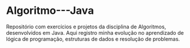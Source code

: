 # Algoritmo---Java
Repositório com exercícios e projetos da disciplina de Algoritmos, desenvolvidos em Java. Aqui registro minha evolução no aprendizado de lógica de programação, estruturas de dados e resolução de problemas.
